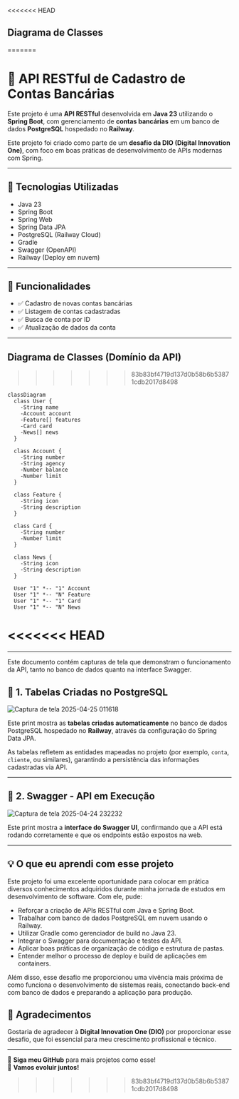 <<<<<<< HEAD
## Diagrama de Classes
=======
# 🏦 API RESTful de Cadastro de Contas Bancárias

Este projeto é uma **API RESTful** desenvolvida em **Java 23** utilizando o **Spring Boot**, com gerenciamento de **contas bancárias** em um banco de dados **PostgreSQL** hospedado no **Railway**.

Este projeto foi criado como parte de um **desafio da DIO (Digital Innovation One)**, com foco em boas práticas de desenvolvimento de APIs modernas com Spring.

---

## 🚀 Tecnologias Utilizadas

- Java 23
- Spring Boot
- Spring Web
- Spring Data JPA
- PostgreSQL (Railway Cloud)
- Gradle
- Swagger (OpenAPI)
- Railway (Deploy em nuvem)

---

## 📂 Funcionalidades

- ✅ Cadastro de novas contas bancárias  
- ✅ Listagem de contas cadastradas  
- ✅ Busca de conta por ID  
- ✅ Atualização de dados da conta
  
---

## Diagrama de Classes (Domínio da API)
>>>>>>> 83b83bf4719d137d0b58b6b53871cdb2017d8498

```mermaid
classDiagram
  class User {
    -String name
    -Account account
    -Feature[] features
    -Card card
    -News[] news
  }

  class Account {
    -String number
    -String agency
    -Number balance
    -Number limit
  }

  class Feature {
    -String icon
    -String description
  }

  class Card {
    -String number
    -Number limit
  }

  class News {
    -String icon
    -String description
  }

  User "1" *-- "1" Account
  User "1" *-- "N" Feature
  User "1" *-- "1" Card
  User "1" *-- "N" News
```
<<<<<<< HEAD
=======
---

Este documento contém capturas de tela que demonstram o funcionamento da API, tanto no banco de dados quanto na interface Swagger.


## 📌 1. Tabelas Criadas no PostgreSQL

![Captura de tela 2025-04-25 011618](https://github.com/user-attachments/assets/7c1f23b1-a9f5-4441-9150-9420d916d627)

Este print mostra as **tabelas criadas automaticamente** no banco de dados PostgreSQL hospedado no **Railway**, através da configuração do Spring Data JPA.

As tabelas refletem as entidades mapeadas no projeto (por exemplo, `conta`, `cliente`, ou similares), garantindo a persistência das informações cadastradas via API.

---

## 📌 2. Swagger - API em Execução

![Captura de tela 2025-04-24 232232](https://github.com/user-attachments/assets/d169309c-c80b-41a3-b145-851d19d6b9d3)

Este print mostra a **interface do Swagger UI**, confirmando que a API está rodando corretamente e que os endpoints estão expostos na web.

---

## 💡 O que eu aprendi com esse projeto

Este projeto foi uma excelente oportunidade para colocar em prática diversos conhecimentos adquiridos durante minha jornada de estudos em desenvolvimento de software. Com ele, pude:

- Reforçar a criação de APIs RESTful com Java e Spring Boot.
- Trabalhar com banco de dados PostgreSQL em nuvem usando o Railway.
- Utilizar Gradle como gerenciador de build no Java 23.
- Integrar o Swagger para documentação e testes da API.
- Aplicar boas práticas de organização de código e estrutura de pastas.
- Entender melhor o processo de deploy e build de aplicações em containers.

Além disso, esse desafio me proporcionou uma vivência mais próxima de como funciona o desenvolvimento de sistemas reais, conectando back-end com banco de dados e preparando a aplicação para produção.

## 🙌 Agradecimentos

Gostaria de agradecer à **Digital Innovation One (DIO)** por proporcionar esse desafio, que foi essencial para meu crescimento profissional e técnico.

---

🔗 **Siga meu GitHub** para mais projetos como esse!  
🚀 **Vamos evoluir juntos!**
>>>>>>> 83b83bf4719d137d0b58b6b53871cdb2017d8498
